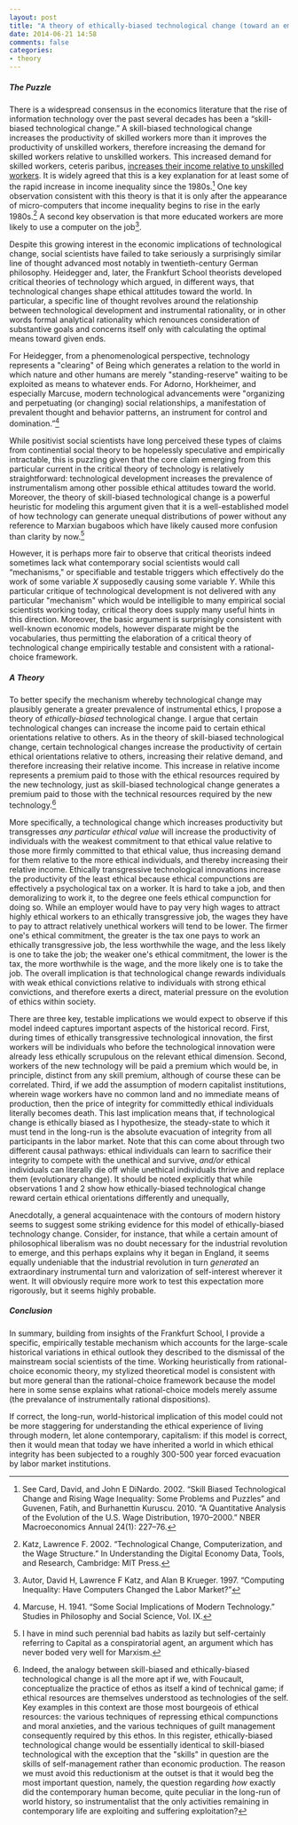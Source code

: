 ```yaml
---
layout: post
title: "A theory of ethically-biased technological change (toward an empirical test of the Frankfurt School)"
date: 2014-06-21 14:58
comments: false
categories: 
- theory
---
```

##### The Puzzle
There is a widespread consensus in the economics literature that the rise of information technology over the past several decades has been a “skill-biased technological change.” A skill-biased technological change increases the productivity of skilled workers more than it improves the productivity of unskilled workers, therefore increasing the demand for skilled workers relative to unskilled workers. This increased demand for skilled workers, ceteris paribus, [increases their income relative to unskilled workers](http://www.dictionaryofeconomics.com/article?id=pde2008_S000493). It is widely agreed that this is a key explanation for at least some of the rapid increase in income inequality since the 1980s.[^1] One key observation consistent with this theory is that it is only after the appearance of micro-computers that income inequality begins to rise in the early 1980s.[^2] A second key observation is that more educated workers are more likely to use a computer on the job[^3].

Despite this growing interest in the economic implications of technological change, social scientists have failed to take seriously a surprisingly similar line of thought advanced most notably in twentieth-century German philosophy. Heidegger and, later, the Frankfurt School theorists developed critical theories of technology which argued, in different ways, that technological changes shape ethical attitudes toward the world. In particular, a specific line of thought revolves around the relationship between technological development and instrumental rationality, or in other words formal analytical rationality which renounces consideration of substantive goals and concerns itself only with calculating the optimal means toward given ends.

For Heidegger, from a phenomenological perspective, technology represents a "clearing" of Being which generates a relation to the world in which nature and other humans are merely "standing-reserve" waiting to be exploited as means to whatever ends. For Adorno, Horkheimer, and especially Marcuse, modern technological advancements were "organizing and perpetuating (or changing) social relationships, a manifestation of prevalent thought and behavior patterns, an instrument for control and domination.”[^4]

While positivist social scientists have long perceived these types of claims from continential social theory to be hopelessly speculative and empirically intractable, this is puzzling given that the core claim emerging from this particular current in the critical theory of technology is relatively straightforward: technological development increases the prevalence of instrumentalism among other possible ethical attitudes toward the world. Moreover, the theory of skill-biased technological change is a powerful heuristic for modeling this argument given that it is a well-established model of how technology can generate unequal distributions of power without any reference to Marxian bugaboos which have likely caused more confusion than clarity by now.[^5]

However, it is perhaps more fair to observe that critical theorists indeed sometimes lack what contemporary social scientists would call “mechanisms," or specifiable and testable triggers which effectively do the work of some variable *X* supposedly causing some variable *Y*. While this particular critique of technological development is not delivered with any particular "mechanism" which would be intelligible to many empirical social scientists working today, critical theory does supply many useful hints in this direction. Moreover, the basic argument is surprisingly consistent with well-known economic models, however disparate might be the vocabularies, thus permitting the elaboration of a critical theory of technological change empirically testable and consistent with a rational-choice framework.


##### A Theory
To better specify the mechanism whereby technological change may plausibly generate a greater prevalence of instrumental ethics, I propose a theory of *ethically-biased* technological change. I argue that certain technological changes can increase the income paid to certain ethical orientations relative to others. As in the theory of skill-biased technological change, certain technological changes increase the productivity of certain ethical orientations relative to others, increasing their relative demand, and therefore increasing their relative income. This increase in relative income represents a premium paid to those with the ethical resources required by the new technology, just as skill-biased technological change generates a premium paid to those with the technical resources required by the new technology.[^6] 

More specifically, a technological change which increases productivity but transgresses *any particular ethical value* will increase the productivity of individuals with the weakest commitment to that ethical value relative to those more firmly committed to that ethical value, thus increasing demand for them relative to the more ethical individuals, and thereby increasing their relative income. Ethically transgressive technological innovations increase the productivity of the least ethical because ethical compunctions are effectively a psychological tax on a worker. It is hard to take a job, and then demoralizing to work it, to the degree one feels ethical compunction for doing so. While an employer would have to pay very high wages to attract highly ethical workers to an ethically transgressive job, the wages they have to pay to attract relatively unethical workers will tend to be lower. The firmer one's ethical commitment, the greater is the tax one pays to work an ethically transgressive job, the less worthwhile the wage, and the less likely is one to take the job; the weaker one's ethical commitment, the lower is the tax, the more worthwhile is the wage, and the more likely one is to take the job. The overall implication is that technological change rewards individuals with weak ethical convictions relative to individuals with strong ethical convictions, and therefore exerts a direct, material pressure on the evolution of ethics within society.

There are three key, testable implications we would expect to observe if this model indeed captures important aspects of the historical record. First, during times of ethically transgressive technological innovation, the first workers will be individuals who before the technological innovation were already less ethically scrupulous on the relevant ethical dimension. Second, workers of the new technology will be paid a premium which would be, in principle, distinct from any skill premium, although of course these can be correlated. Third, if we add the assumption of modern capitalist institutions, wherein wage workers have no common land and no immediate means of production, then the price of integrity for committedly ethical individuals literally becomes death. This last implication means that, if technological change is ethically biased as I hypothesize, the steady-state to which it must tend in the long-run is the absolute evacuation of integrity from all participants in the labor market. Note that this can come about through two different causal pathways: ethical individuals can learn to sacrifice their integrity to compete with the unethical and survive, *and/or* ethical individuals can literally die off while unethical individuals thrive and replace them (evolutionary change). It should be noted explicitly that while observations 1 and 2 show how ethically-biased technological change reward certain ethical orientations differently and unequally, 

Anecdotally, a general acquaintenace with the contours of modern history seems to suggest some striking evidence for this model of ethically-biased technology change. Consider, for instance, that while a certain amount of philosophical liberalism was no doubt necessary for the industrial revolution to emerge, and this perhaps explains why it began in England, it seems equally undeniable that the industrial revolution in turn *generated* an extraordinary instrumental turn and valorization of self-interest wherever it went. It will obviously require more work to test this expectation more rigorously, but it seems highly probable.


##### Conclusion
In summary, building from insights of the Frankfurt School, I provide a specific, empirically testable mechanism which accounts for the large-scale historical variations in ethical outlook they described to the dismissal of the mainstream social scientists of the time. Working heuristically from rational-choice economic theory, my stylized theoretical model is consistent with but more general than the rational-choice framework because the model here in some sense explains what rational-choice models merely assume (the prevalance of instrumentally rational dispositions).

If correct, the long-run, world-historical implication of this model could not be more staggering for understanding the ethical experience of living through modern, let alone contemporary, capitalism: if this model is correct, then it would mean that today we have inherited a world in which ethical integrity has been subjected to a roughly 300-500 year forced evacuation by labor market institutions.

[^1]:	See Card, David, and John E DiNardo. 2002. “Skill Biased Technological Change and Rising Wage Inequality: Some Problems and Puzzles” and Guvenen, Fatih, and Burhanettin Kuruscu. 2010. “A Quantitative Analysis of the Evolution of the U.S. Wage Distribution, 1970–2000.” NBER Macroeconomics Annual 24(1): 227–76.

[^2]:	Katz, Lawrence F. 2002. “Technological Change, Computerization, and the Wage Structure.” In Understanding the Digital Economy Data, Tools, and Research, Cambridge: MIT Press.

[^3]:	Autor, David H, Lawrence F Katz, and Alan B Krueger. 1997. “Computing Inequality: Have Computers Changed the Labor Market?”

[^4]:	Marcuse, H. 1941. “Some Social Implications of Modern Technology.” Studies in Philosophy and Social Science, Vol. IX.

[^5]:	I have in mind such perennial bad habits as lazily but self-certainly referring to Capital as a conspiratorial agent, an argument which has never boded very well for Marxism.

[^6]:	Indeed, the analogy between skill-biased and ethically-biased technological change is all the more apt if we, with Foucault, conceptualize the practice of ethos as itself a kind of technical game; if ethical resources are themselves understood as technologies of the self. Key examples in this context are those most bourgeois of ethical resources: the various techniques of repressing ethical compunctions and moral anxieties, and the various techniques of guilt management consequently required by this ethos. In this register, ethically-biased technological change would be essentially identical to skill-biased technological with the exception that the "skills" in question are the skills of self-management rather than economic production. The reason we must avoid this reductionism at the outset is that it would beg the most important question, namely, the question regarding *how* exactly did the contemporary human become, quite peculiar in the long-run of world history, so instrumentalist that the only activities remaining in contemporary life are exploiting and suffering exploitation?